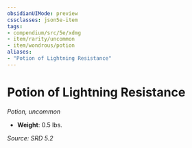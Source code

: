 ```yaml
---
obsidianUIMode: preview
cssclasses: json5e-item
tags:
- compendium/src/5e/xdmg
- item/rarity/uncommon
- item/wondrous/potion
aliases: 
- "Potion of Lightning Resistance"
---
```

# Potion of Lightning Resistance
*Potion, uncommon*  

- **Weight**: 0.5 lbs.

*Source: SRD 5.2*